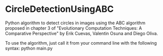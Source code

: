 # CircleDetectionUsingABC

Python algorithm to detect circles in images using the ABC algorithm proposed in chapter 3 of "Evolutionary Computation Techniques: A Comparative Perspective" by Erik Cuevas, Valentin Osuna and Diego Oliva.

To use the algorithm, just call it from your command line with the following syntax:
  python main.py <imagePath> <colonySize> <abandonmentLimit> <maxCycles> <alfa>
